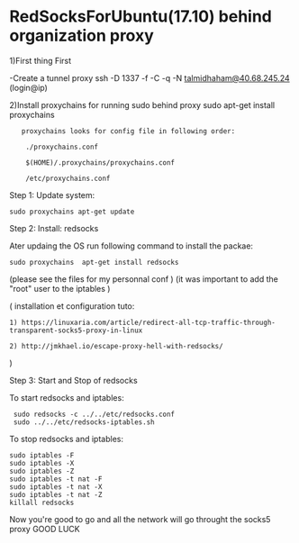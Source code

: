 # RedSocksForUbuntu(17.10) behind organization proxy

1)First thing First

-Create a tunnel proxy ssh -D 1337 -f -C -q -N talmidhaham@40.68.245.24 (login@ip)

2)Install proxychains for running sudo behind proxy
sudo apt-get install proxychains

       proxychains looks for config file in following order:

        ./proxychains.conf

        $(HOME)/.proxychains/proxychains.conf

        /etc/proxychains.conf




Step 1: Update system:

	sudo proxychains apt-get update

Step 2: Install: redsocks

Ater updaing the OS run following command to install the packae:

	sudo proxychains  apt-get install redsocks

(please see the files for my personnal conf )
(it was important to add the "root" user to the iptables )


( installation et configuration
  tuto:
  
	1) https://linuxaria.com/article/redirect-all-tcp-traffic-through-transparent-socks5-proxy-in-linux
	
	2) http://jmkhael.io/escape-proxy-hell-with-redsocks/
)

Step 3: Start and Stop of redsocks

To start redsocks and iptables:

   	 sudo redsocks -c ../../etc/redsocks.conf
	 sudo ../../etc/redsocks-iptables.sh

To stop redsocks and iptables:

   	sudo iptables -F
	sudo iptables -X 
	sudo iptables -Z
	sudo iptables -t nat -F
	sudo iptables -t nat -X
	sudo iptables -t nat -Z
	killall redsocks

Now you're good to go and all the network will go throught the socks5 proxy
GOOD LUCK